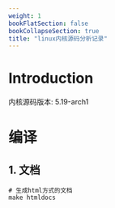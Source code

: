 ```yaml
---
weight: 1
bookFlatSection: false
bookCollapseSection: true
title: "linux内核源码分析记录"
---
```


# Introduction

内核源码版本: 5.19-arch1

# 编译

## 1. 文档

```shell
# 生成html方式的文档
make htmldocs
```
